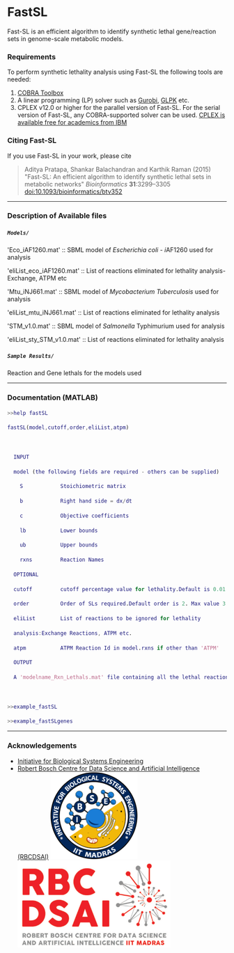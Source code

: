 # FastSL
Fast-SL is an efficient algorithm to identify synthetic lethal gene/reaction sets in  genome-scale metabolic models.

### Requirements
To perform synthetic lethality analysis using Fast-SL the following tools are needed:

1. [COBRA Toolbox](http://opencobra.github.io/cobratoolbox/)
2. A linear programming (LP) solver such as [Gurobi](http://www.gurobi.com/), [GLPK](https://www.gnu.org/software/glpk/) etc.
3. CPLEX v12.0 or higher for the parallel version of Fast-SL. For the serial version of Fast-SL, any COBRA-supported solver can be used. [CPLEX is available free for academics from IBM](https://ibm.onthehub.com/WebStore/ProductSearchOfferingList.aspx?srch=cplex)

### Citing Fast-SL
If you use Fast-SL in your work, please cite
>Aditya Pratapa, Shankar Balachandran and Karthik Raman (2015) "Fast-SL: An efficient algorithm to identify synthetic lethal sets in metabolic networks" _Bioinformatics_ **31**:3299–3305 [doi:10.1093/bioinformatics/btv352](https://academic.oup.com/bioinformatics/article/31/20/3299/195638/Fast-SL-an-efficient-algorithm-to-identify)

__________________________________________________________________________

### Description of Available files

##### `Models/`
'Eco_iAF1260.mat' :: SBML model of *Escherichia coli* - *i*AF1260 used for analysis 

'eliList_eco_iAF1260.mat' :: List of reactions eliminated for lethality analysis- Exchange, ATPM etc

'Mtu_iNJ661.mat' :: SBML model of *Mycobacterium Tuberculosis* used for analysis 

'eliList_mtu_iNJ661.mat' :: List of reactions eliminated for lethality analysis

'STM_v1.0.mat' :: SBML model of *Salmonella* Typhimurium used for analysis 

'eliList_sty_STM_v1.0.mat' :: List of reactions eliminated for lethality analysis

##### `Sample Results/`
Reaction and Gene lethals for the models used

___________________________________________________________________________
### Documentation (MATLAB)

```Matlab
>>help fastSL

fastSL(model,cutoff,order,eliList,atpm) 

  

  INPUT

  model (the following fields are required - others can be supplied)       

    S            Stoichiometric matrix

    b            Right hand side = dx/dt

    c            Objective coefficients

    lb           Lower bounds

    ub           Upper bounds

    rxns         Reaction Names

  OPTIONAL

  cutoff         cutoff percentage value for lethality.Default is 0.01.

  order          Order of SLs required.Default order is 2. Max value 3.

  eliList        List of reactions to be ignored for lethality

  analysis:Exchange Reactions, ATPM etc.

  atpm           ATPM Reaction Id in model.rxns if other than 'ATPM'

  OUTPUT

  A 'modelname_Rxn_Lethals.mat' file containing all the lethal reaction sets of the order specified



>>example_fastSL

>>example_fastSLgenes
```
___________________________________________________________________________
### Acknowledgements
* [Initiative for Biological Systems Engineering](https://ibse.iitm.ac.in/)
* [Robert Bosch Centre for Data Science and Artificial Intelligence (RBCDSAI)](https://rbcdsai.iitm.ac.in/)
<img title="IBSE logo" src="https://github.com/RBC-DSAI-IITM/rbc-dsai-iitm.github.io/blob/master/images/IBSE_logo.png" height="200" width="200"><img title="RBC-DSAI logo" src="https://github.com/RBC-DSAI-IITM/rbc-dsai-iitm.github.io/blob/master/images/logo.jpg" height="200" width="351">
